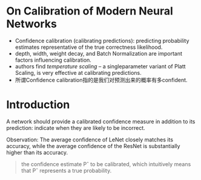 # On Calibration of Modern Neural Networks
- Confidence calibration (calibrating predictions):  predicting probability estimates representative of the true correctness likelihood.
- depth, width, weight decay, and Batch Normalization are important factors influencing calibration.
- authors find *temperature scaling* – a singleparameter variant of Platt Scaling, is very effective at calibrating predictions.
- 所谓Confidence calibration指的是我们对预测出来的概率有多confident.

# Introduction
A network should provide a calibrated confidence measure in addition to its prediction:  indicate when they are likely to be incorrect. 

Observation: The average confidence of LeNet closely matches its accuracy, while the average confidence of the ResNet is substantially higher than its accuracy. 

> the confidence estimate Pˆ to be calibrated, which intuitively means that Pˆ represents a true probability.

